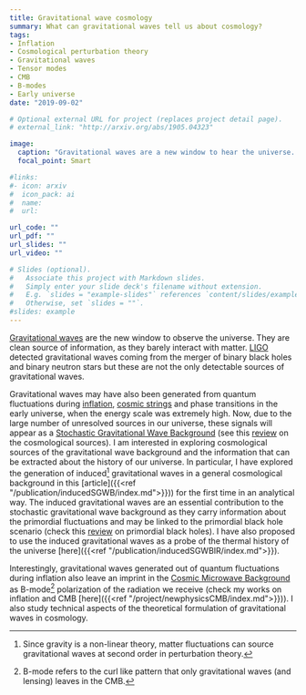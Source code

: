 ```yaml
---
title: Gravitational wave cosmology
summary: What can gravitational waves tell us about cosmology?
tags:
- Inflation
- Cosmological perturbation theory
- Gravitational waves
- Tensor modes
- CMB
- B-modes
- Early universe
date: "2019-09-02"

# Optional external URL for project (replaces project detail page).
# external_link: "http://arxiv.org/abs/1905.04323"

image:
  caption: "Gravitational waves are a new window to hear the universe. Image credit: [LIGO/T. Pyle](https://www.ligo.caltech.edu/image/ligo20160615f)."
  focal_point: Smart

#links:
#- icon: arxiv
#  icon_pack: ai
#  name:
#  url: 

url_code: ""
url_pdf: ""
url_slides: ""
url_video: ""

# Slides (optional).
#   Associate this project with Markdown slides.
#   Simply enter your slide deck's filename without extension.
#   E.g. `slides = "example-slides"` references `content/slides/example-slides.md`.
#   Otherwise, set `slides = ""`.
#slides: example
---
```

[Gravitational waves](https://en.wikipedia.org/wiki/Gravitational_wave) are the new window to observe the universe. They are clean source of information, as they barely interact with matter. [LIGO](https://en.wikipedia.org/wiki/Gravitational_wave) detected gravitational waves coming from the merger of binary black holes and binary neutron stars but these are not the only detectable sources of gravitational waves.

Gravitational waves may have also been generated from quantum fluctuations during [inflation](https://en.wikipedia.org/wiki/Inflation_(cosmology)), [cosmic strings](https://en.wikipedia.org/wiki/Cosmic_string) and phase transitions in the early universe, when the energy scale was extremely high. Now, due to the large number of unresolved sources in our universe, these signals will appear as a [Stochastic Gravitational Wave Background](https://en.wikipedia.org/wiki/Gravitational_wave_background)  (see this [review](https://arxiv.org/abs/1801.04268) on the cosmological sources). I am interested in exploring cosmological sources of the gravitational wave background and the information that can be extracted about the history of our universe. In particular, I have explored the generation of induced[^1] gravitational waves in a general cosmological background in this [article]({{<ref "/publication/inducedSGWB/index.md">}})) for the first time in an analytical way. The induced gravitational waves are an essential contribution to the stochastic gravitational wave background as they carry information about the primordial fluctuations and may be linked to the primordial black hole scenario (check this [review](https://arxiv.org/pdf/1801.05235.pdf) on primordial black holes). I have also proposed to use the induced gravitational waves as a probe of the thermal history of the universe [here]({{<ref "/publication/inducedSGWBIR/index.md">}}).

Interestingly, gravitational waves generated out of quantum fluctuations during inflation also leave an imprint in the [Cosmic Microwave Background](https://en.wikipedia.org/wiki/Cosmic_microwave_background) as B-mode[^2] polarization of the radiation we receive (check my works on inflation and CMB [here]({{<ref "/project/newphysicsCMB/index.md">}})). I also study technical aspects of the theoretical formulation of gravitational waves in cosmology.


[^1]: Since gravity is a non-linear theory, matter fluctuations can source gravitational waves at second order in perturbation theory.
[^2]: B-mode refers to the curl like pattern that only gravitational waves (and lensing) leaves in the CMB.